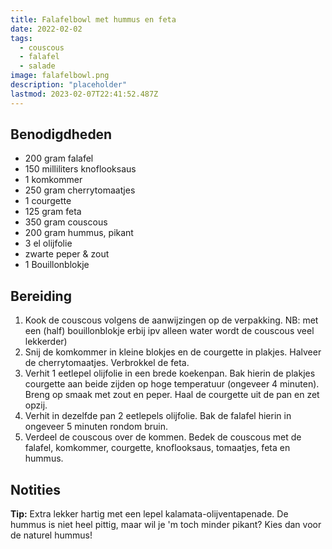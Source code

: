 ```yaml
---
title: Falafelbowl met hummus en feta
date: 2022-02-02
tags:
  - couscous
  - falafel
  - salade
image: falafelbowl.png
description: "placeholder"
lastmod: 2023-02-07T22:41:52.487Z
---
```


## Benodigdheden

-   200 gram  falafel 
-   150 milliliters  knoflooksaus 
-   1  komkommer 
-   250 gram  cherrytomaatjes 
-   1  courgette 
-   125 gram  feta 
-   350 gram  couscous 
-   200 gram  hummus, pikant 
-   3  el olijfolie 
-   zwarte peper & zout 
-   1  Bouillonblokje  

## Bereiding

1.  Kook de couscous volgens de aanwijzingen op de verpakking. NB: met een (half) bouillonblokje erbij ipv alleen water wordt de couscous veel lekkerder) 
2.  Snij de komkommer in kleine blokjes en de courgette in plakjes. Halveer de cherrytomaatjes. Verbrokkel de feta. 
3.  Verhit 1 eetlepel olijfolie in een brede koekenpan. Bak hierin de plakjes courgette aan beide zijden op hoge temperatuur (ongeveer 4 minuten). Breng op smaak met zout en peper. Haal de courgette uit de pan en zet opzij. 
4.  Verhit in dezelfde pan 2 eetlepels olijfolie. Bak de falafel hierin in ongeveer 5 minuten rondom bruin. 
5.  Verdeel de couscous over de kommen. Bedek de couscous met de falafel, komkommer, courgette, knoflooksaus, tomaatjes, feta en hummus. 

## Notities

**Tip:** Extra lekker hartig met een lepel kalamata-olijventapenade. De hummus is niet heel pittig, maar wil je 'm toch minder pikant? Kies dan voor de naturel hummus!